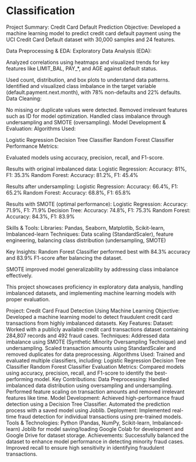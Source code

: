 # Classification

Project Summary: Credit Card Default Prediction
Objective:
Developed a machine learning model to predict credit card default payment using the UCI Credit Card Default dataset with 30,000 samples and 24 features.

Data Preprocessing & EDA:
Exploratory Data Analysis (EDA):

Analyzed correlations using heatmaps and visualized trends for key features like LIMIT_BAL, PAY_*, and AGE against default status.

Used count, distribution, and box plots to understand data patterns.
Identified and visualized class imbalance in the target variable (default.payment.next.month), with 78% non-defaults and 22% defaults.
Data Cleaning:

No missing or duplicate values were detected.
Removed irrelevant features such as ID for model optimization.
Handled class imbalance through undersampling and SMOTE (oversampling).
Model Development & Evaluation:
Algorithms Used:

Logistic Regression
Decision Tree Classifier
Random Forest Classifier
Performance Metrics:

Evaluated models using accuracy, precision, recall, and F1-score.

Results with original imbalanced data:
Logistic Regression: Accuracy: 81%, F1: 35.3%
Random Forest: Accuracy: 81.2%, F1: 45.4%

Results after undersampling:
Logistic Regression: Accuracy: 66.4%, F1: 65.2%
Random Forest: Accuracy: 68.8%, F1: 65.8%

Results with SMOTE (optimal performance):
Logistic Regression: Accuracy: 71.9%, F1: 71.9%
Decision Tree: Accuracy: 74.8%, F1: 75.3%
Random Forest: Accuracy: 84.3%, F1: 83.9%

Skills & Tools:
Libraries: Pandas, Seaborn, Matplotlib, Scikit-learn, Imbalanced-learn
Techniques: Data scaling (StandardScaler), feature engineering, balancing class distribution (undersampling, SMOTE)

Key Insights:
Random Forest Classifier performed best with 84.3% accuracy and 83.9% F1-score after balancing the dataset.

SMOTE improved model generalizability by addressing class imbalance effectively.

This project showcases proficiency in exploratory data analysis, handling imbalanced datasets, and implementing machine learning models with proper evaluation.



Project: Credit Card Fraud Detection Using Machine Learning
Objective:
Developed a machine learning model to detect fraudulent credit card transactions from highly imbalanced datasets.
Key Features:
Dataset: Worked with a publicly available credit card transactions dataset containing 284,807 records and 492 fraud cases.
Techniques:
Addressed data imbalance using SMOTE (Synthetic Minority Oversampling Technique) and undersampling.
Scaled transaction amounts using StandardScaler and removed duplicates for data preprocessing.
Algorithms Used:
Trained and evaluated multiple classifiers, including:
Logistic Regression
Decision Tree Classifier
Random Forest Classifier
Evaluation Metrics:
Compared models using accuracy, precision, recall, and F1-score to identify the best-performing model.
Key Contributions:
Data Preprocessing:
Handled imbalanced data distribution using oversampling and undersampling.
Performed feature scaling on transaction amounts and removed irrelevant features like time.
Model Development:
Achieved high-performance fraud detection using a Decision Tree Classifier.
Automated the prediction process with a saved model using Joblib.
Deployment:
Implemented real-time fraud detection for individual transactions using pre-trained models.
Tools & Technologies:
Python (Pandas, NumPy, Scikit-learn, Imbalanced-learn)
Joblib for model saving/loading
Google Colab for development and Google Drive for dataset storage.
Achievements:
Successfully balanced the dataset to enhance model performance in detecting minority fraud cases.
Improved recall to ensure high sensitivity in identifying fraudulent transactions.
